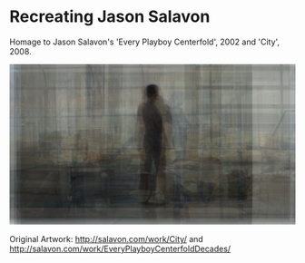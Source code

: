 # Recreating Jason Salavon
Homage to Jason Salavon's 'Every Playboy Centerfold', 2002 and 'City', 2008.

![](rtp_JasonSalavon.png)



Original Artwork: http://salavon.com/work/City/ and http://salavon.com/work/EveryPlayboyCenterfoldDecades/
